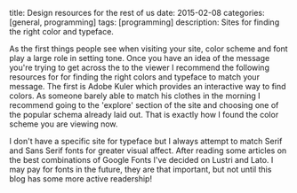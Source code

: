 title: Design resources for the rest of us
date: 2015-02-08
categories: [general, programming]
tags: [programming]
description: Sites for finding the right color and typeface.


As the first things people see when visiting your site, color scheme and font play a large role in setting tone. Once you have an idea of the message you're trying to get across the to the viewer I recommend the following resources for for finding the right colors and typeface to match your message. The first is Adobe Kuler which provides an interactive way to find colors. As someone barely able to match his clothes in the morning I recommend going to the 'explore' section of the site and choosing one of the popular schema already laid out. That is exactly how I found the color scheme you are viewing now. 

I don't have a specific site for typeface but I always attempt to match Serif and Sans Serif fonts for greater visual affect. After reading some articles on the best combinations of Google Fonts I've decided on Lustri and Lato. I may pay for fonts in the future, they are that important, but not until this blog has some more active readership!
